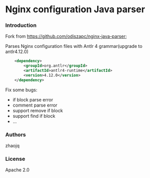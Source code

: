 # Nginx configuration Java parser
### Introduction
Fork from https://github.com/odiszapc/nginx-java-parser;

Parses Nginx configuration files with Antlr 4 grammar(upgrade to antlr4.12.0)
```xml
    <dependency>
        <groupId>org.antlr</groupId>
        <artifactId>antlr4-runtime</artifactId>
        <version>4.12.0</version>
    </dependency>
```

Fix some bugs:
- if block parse error
- comment parse error
- support remove if block
- support find if block
- ...

### Authors
zhaojq

### License
Apache 2.0
